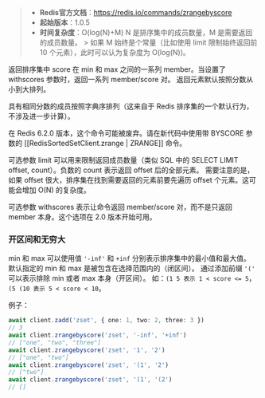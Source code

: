 > - **Redis官方文档**：https://redis.io/commands/zrangebyscore
> - **起始版本**：1.0.5
> - **时间复杂度**：O(log(N)+M) N 是排序集中的成员数量，M 是需要返回的成员数量。
    > 如果 M 始终是个常量（比如使用 limit 限制始终返回前 10 个元素），此时可以认为复杂度为 O(log(N))。

返回排序集中 score 在 min 和 max 之间的一系列 member。当设置了 withscores 参数时，返回一系列 member/score 对。
返回元素默认按照分数从小到大排列。

具有相同分数的成员按照字典序排列（这来自于 Redis 排序集的一个默认行为，不涉及进一步计算）。

在 Redis 6.2.0 版本，这个命令可能被废弃。请在新代码中使用带 BYSCORE 参数的 [[RedisSortedSetClient.zrange | ZRANGE]] 命令。

可选参数 limit 可以用来限制返回成员数量（类似 SQL 中的 SELECT LIMIT offset, count）。负数的 count 表示返回 offset 后的全部元素。
需要注意的是，如果 offset 很大，排序集在找到需要返回的元素前要先遍历 offset 个元素。这可能会增加 O(N) 的复杂度。

可选参数 withscores 表示让命令返回 member/score 对，而不是只返回 member 本身。这个选项在 2.0 版本开始可用。

### 开区间和无穷大

min 和 max 可以使用值 `'-inf'` 和 `+inf` 分别表示排序集中的最小值和最大值。
默认指定的 min 和 max 是被包含在选择范围内的（闭区间）。
通过添加前缀 `'('` 可以表示排除 min 或者 max 本身（开区间）。
如：`(1 5 表示 1 < score <= 5`，`(5 (10 表示 5 < score < 10`。

例子：

```typescript
await client.zadd('zset', { one: 1, two: 2, three: 3 })
// 3
await client.zrangebyscore('zset', '-inf', '+inf')
// ["one", "two", "three"]
await client.zrangebyscore('zset', '1', '2')
// ["one", "two"]
await client.zrangebyscore('zset', '(1', '2')
// ["two"]
await client.zrangebyscore('zset', '(1', '(2')
// []
```
